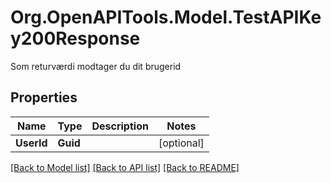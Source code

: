 # Org.OpenAPITools.Model.TestAPIKey200Response
Som returværdi modtager du dit brugerid

## Properties

Name | Type | Description | Notes
------------ | ------------- | ------------- | -------------
**UserId** | **Guid** |  | [optional] 

[[Back to Model list]](../README.md#documentation-for-models) [[Back to API list]](../README.md#documentation-for-api-endpoints) [[Back to README]](../README.md)

